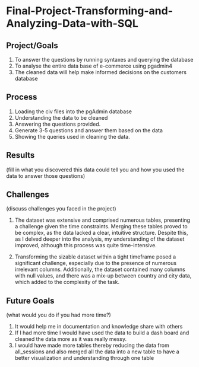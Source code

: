 # Final-Project-Transforming-and-Analyzing-Data-with-SQL

## Project/Goals
1. To answer the questions by running syntaxes and querying the database
2. To analyse the entire data base of e-commerce using pgadmin4
4. The cleaned data will help make informed decisions on the customers database 

## Process
1. Loading the civ files into the pgAdmin database
2. Understanding the data to be cleaned
3. Answering the questions provided.
4. Generate 3-5 questions and answer them based on the data
5. Showing the queries used in cleaning the data.


## Results
(fill in what you discovered this data could tell you and how you used the data to answer those questions)

## Challenges 
(discuss challenges you faced in the project)
1. The dataset was extensive and comprised numerous tables, presenting a challenge given the time constraints. Merging these tables proved to be complex, as the data lacked a clear, intuitive structure. Despite this, as I delved deeper into the analysis, my understanding of the dataset improved, although this process was quite time-intensive.

2. Transforming the sizable dataset within a tight timeframe posed a significant challenge, especially due to the presence of numerous irrelevant columns. Additionally, the dataset contained many columns with null values, and there was a mix-up between country and city data, which added to the complexity of the task.

## Future Goals
(what would you do if you had more time?) 
1. It would help me in documentation and knowledge share with others
2. If I had more time I would have used the data to build a dash board and cleaned the data more as it was really messy.
3. I would have made more tables thereby reducing the data from all_sessions and also merged all the data into a new table to have a better visualization and understanding through one table
